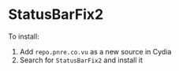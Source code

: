 StatusBarFix2
==============

To install:

1. Add `repo.pnre.co.vu` as a new source in Cydia
2. Search for `StatusBarFix2` and install it
